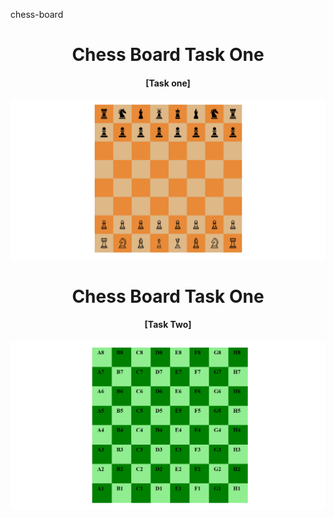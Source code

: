  chess-board


<h1 align="center">Chess Board Task One</h1>
<h4 align="center"> [Task one]  </h4>

<a href="https://github.com/13-Bhupendra/chess-board/tree/main/chess/chess%20task%201">
    <img src="https://github.com/13-Bhupendra/chess-board/blob/main/Screenshot%202024-11-14%20201702.png">
</a>

<h1 align="center">Chess Board Task One</h1>
<h4 align="center"> [Task Two]  </h4>

<a href="https://github.com/13-Bhupendra/chess-board/tree/main/chess/chess%20task%202">
    <img src="https://github.com/13-Bhupendra/chess-board/blob/main/Screenshot%202024-11-14%20201721.png">
</a>



